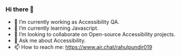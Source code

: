 ### Hi there 👋

- 🔭 I’m currently working as Accessibility QA.
- 🌱 I’m currently learning Javascript.
- 👯 I’m looking to collaborate on Open-source Accessibility projects.
- 💬 Ask me about Accessibility.
- 📫 How to reach me: https://www.air.chat/rahulpundir019
